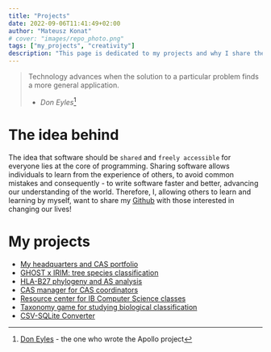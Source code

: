 ```yaml
---
title: "Projects"
date: 2022-09-06T11:41:49+02:00
author: "Mateusz Konat"
# cover: "images/repo_photo.png"
tags: ["my_projects", "creativity"]
description: "This page is dedicated to my projects and why I share them."
---
```


> Technology advances when the solution to a particular problem finds a more general application.
>- _Don Eyles_[^1]

[^1]: [Don Eyles](https://en.wikipedia.org/wiki/Don_Eyles) - the one who wrote the Apollo project

# The idea behind
The idea that software should be `shared` and `freely accessible` for everyone lies at the core of programming. Sharing software allows individuals to learn from the experience of others, to avoid common mistakes and consequently - to write software faster and better, advancing our understanding of the world. Therefore, I, allowing others to learn and learning by myself, want to share my [Github](https://github.com/undeMalum) with those interested in changing our lives!

# My projects
- [My headquarters and CAS portfolio](https://github.com/undeMalum/portfolio)
- [GHOST x IRIM: tree species classification](https://github.com/GHOST-Science-Club/tree-classification-irim)
- [HLA-B27 phylogeny and AS analysis](https://github.com/undeMalum/hla-b27-phylogeny)
- [CAS manager for CAS coordinators](https://github.com/undeMalum/CAS-manager)
- [Resource center for IB Computer Science classes](https://bprzybylski.github.io/IB-CS-GeS/)
- [Taxonomy game for studying biological classification](https://github.com/undeMalum/Taxonomy-game)
- [CSV-SQLite Converter](https://github.com/undeMalum/csv-sqlite-converter)
